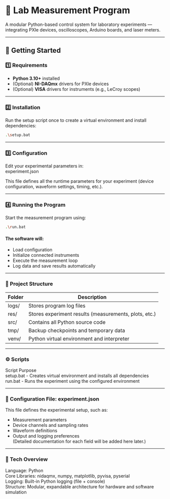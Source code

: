 # 🧪 Lab Measurement Program

A modular Python-based control system for laboratory experiments — integrating PXIe devices, oscilloscopes, Arduino boards, and laser meters.

---

## 🚀 Getting Started

### 1️⃣ Requirements
- **Python 3.10+** installed  
- (Optional) **NI-DAQmx** drivers for PXIe devices  
- (Optional) **VISA** drivers for instruments (e.g., LeCroy scopes)

---

### 2️⃣ Installation

Run the setup script once to create a virtual environment and install dependencies:

```bash
.\setup.bat
```

---

### 3️⃣ Configuration

Edit your experimental parameters in:  
experiment.json

This file defines all the runtime parameters for your experiment (device configuration, waveform settings, timing, etc.).

---

### 4️⃣ Running the Program
Start the measurement program using:

```bash
.\run.bat
```

#### The software will:  
- Load configuration  
- Initialize connected instruments  
- Execute the measurement loop  
- Log data and save results automatically  

---

### 📁 Project Structure  
|Folder  |  Description                                             |
|--------|----------------------------------------------------------|
|logs/	 |   Stores program log files                               |
|res/	   |   Stores experiment results (measurements, plots, etc.)  |
|src/	   |   Contains all Python source code                        |
|tmp/	   |   Backup checkpoints and temporary data                  |
|venv/	 |   Python virtual environment and interpreter             |

---

### ⚙️ Scripts
Script  Purpose  
setup.bat	 - Creates virtual environment and installs all dependencies  
run.bat	   - Runs the experiment using the configured environment  

---

### 🧩 Configuration File: experiment.json

This file defines the experimental setup, such as:

- Measurement parameters  
- Device channels and sampling rates  
- Waveform definitions  
- Output and logging preferences  
(Detailed documentation for each field will be added here later.)

---

### 🧰 Tech Overview

Language: Python  
Core Libraries: nidaqmx, numpy, matplotlib, pyvisa, pyserial  
Logging: Built-in Python logging (file + console)  
Structure: Modular, expandable architecture for hardware and software simulation  
